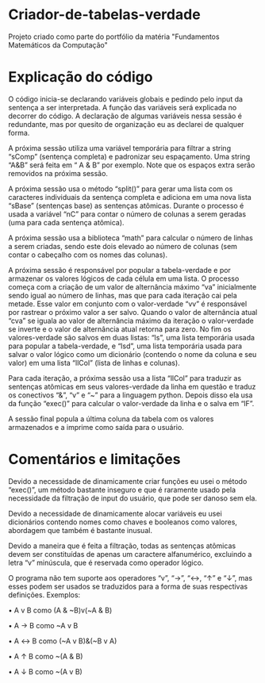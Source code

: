 # Criador-de-tabelas-verdade
Projeto criado como parte do portfólio da matéria "Fundamentos Matemáticos da Computação"

# Explicação do código

O código inicia-se declarando variáveis globais e pedindo pelo input da sentença a ser interpretada. A função das variáveis será explicada no decorrer do código. A declaração de algumas variáveis nessa sessão é redundante, mas por quesito de organização eu as declarei de qualquer forma.

A próxima sessão utiliza uma variável temporária para filtrar a string “sComp” (sentença completa) e padronizar seu espaçamento. Uma string “A&B” será feita em “ A & B” por exemplo. Note que os espaços extra serão removidos na próxima sessão.

A próxima sessão usa o método “split()” para gerar uma lista com os caracteres individuais da sentença completa e adiciona em uma nova lista “sBase” (sentenças base) as sentenças atômicas. Durante o processo é usada a variável “nC” para contar o número de colunas a serem geradas (uma para cada sentença atômica).

A próxima sessão usa a biblioteca “math” para calcular o número de linhas a serem criadas, sendo este dois elevado ao número de colunas (sem contar o cabeçalho com os nomes das colunas).

A próxima sessão é responsável por popular a tabela-verdade e por armazenar os valores lógicos de cada célula em uma lista. O processo começa com a criação de um valor de alternância máximo “va” inicialmente sendo igual ao número de linhas, mas que para cada iteração cai pela metade. Esse valor em conjunto com o valor-verdade “vv” é responsável por rastrear o próximo valor a ser salvo. Quando o valor de alternância atual “cva” se iguala ao valor de alternância máximo da iteração o valor-verdade se inverte e o valor de alternância atual retorna para zero. No fim os valores-verdade são salvos em duas listas: “ls”, uma lista temporária usada para popular a tabela-verdade, e “lsd”, uma lista temporária usada para salvar o valor lógico como um dicionário (contendo o nome da coluna e seu valor) em uma lista “llCol” (lista de linhas e colunas).

Para cada iteração, a próxima sessão usa a lista “llCol” para traduzir as sentenças atômicas em seus valores-verdade da linha em questão e traduz os conectivos “&”, “v” e “~” para a linguagem python. Depois disso ela usa da função “exec()” para calcular o valor-verdade da linha e o salva em “lF”.

A sessão final popula a última coluna da tabela com os valores armazenados e a imprime como saída para o usuário.

# Comentários e limitações

Devido a necessidade de dinamicamente criar funções eu usei o método “exec()”, um método bastante inseguro e que é raramente usado pela necessidade da filtração de input do usuário, que pode ser danoso sem ela.

Devido a necessidade de dinamicamente alocar variáveis eu usei dicionários contendo nomes como chaves e booleanos como valores, abordagem que também é bastante inusual.

Devido a maneira que é feita a filtração, todas as sentenças atômicas devem ser constituídas de apenas um caractere alfanumérico, excluindo a letra “v” minúscula, que é reservada como operador lógico.

O programa não tem suporte aos operadores “v”, “→”, “↔, “↑” e “↓”, mas esses podem ser usados se traduzidos para a forma de suas respectivas definições. Exemplos:

•	A v B como (A & ~B)v(~A & B)

•	A → B como ~A v B

•	A ↔ B como (~A v B)&(~B v A)

•	A ↑ B como ~(A & B)

•	A ↓ B como ~(A v B)
